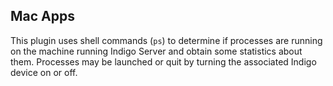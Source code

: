 ## Mac Apps

This plugin uses shell commands (`ps`) to determine if processes are running on the machine running Indigo Server and obtain some statistics about them.  Processes may be launched or quit by turning the associated Indigo device on or off.
